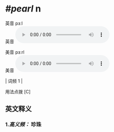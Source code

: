 # ***\#pearl*** n
英音 pɜːl  
英音
<audio src="./media/pearl-B.aac" controls="controls"></audio>

美音 pɜːrl  
美音
<audio src="./media/pearl.aac" controls="controls"></audio>



| 词频 1 |  

用法点拨  [C] 

英文释义
---
### 1.*高义频：* **珍珠**  


